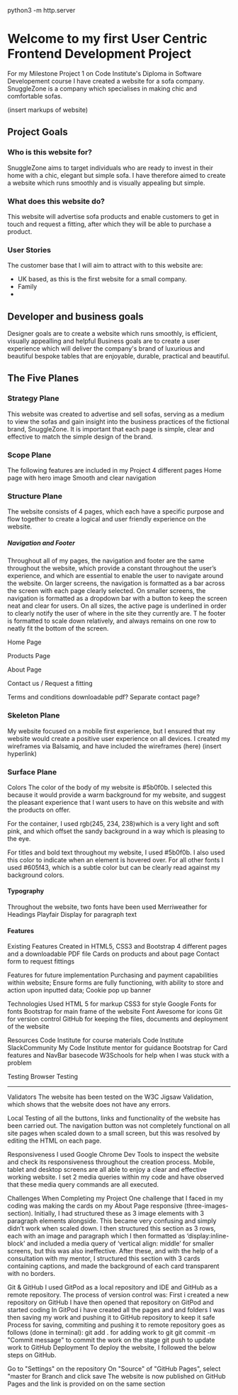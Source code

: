python3 -m http.server
# Welcome to my first User Centric Frontend Development Project

For my Milestone Project 1 on Code Institute's Diploma in Software Developement course I have created a website for a sofa company. SnuggleZone is a company which specialises in making chic and comfortable sofas.

(insert markups of website)

## Project Goals

### Who is this website for?
SnuggleZone aims to target individuals who are ready to invest in their home with a chic, elegant but simple sofa. I have therefore aimed to create a website which runs smoothly and is visually appealing but simple. 

### What does this website do?
This website will advertise sofa products and enable customers to get in touch and request a fitting, after which they will be able to purchase a product.

### User Stories
The customer base that I will aim to attract with to this website are:
* UK based, as this is the first website for a small company.
* Family 
* 

## Developer and business goals
Designer goals are to create a website which runs smoothly, is efficient, visually appealling and helpful
Business goals are to create a user experience which will deliver the company's brand of luxurious and beautiful bespoke tables that are enjoyable, durable, practical and beautiful.

## The Five Planes
### Strategy Plane
This website was created to advertise and sell sofas, serving as a medium to view the sofas and gain insight into the business practices of the fictional brand, SnuggleZone. It is important that each page is simple, clear and effective to match the simple design of the brand. 

### Scope Plane 
The following features are included in my Project
4 different pages
Home page with hero image
Smooth and clear navigation

### Structure Plane

The website consists of 4 pages, which each have a specific purpose and flow together to create a logical and user friendly experience on the website. 

##### Navigation and Footer

Throughout all of my pages, the navigation and footer are the same throughout the website, which provide a constant throughout the user’s experience, and which are essential to enable the user to navigate around the website. On larger screens, the navigation is formatted as a bar across the screen with each page clearly selected. On smaller screens, the navigation is formatted as a dropdown bar with a button to keep the screen neat and clear for users. On all sizes, the active page is underlined in order to clearly notify the user of where in the site they currently are. 
T
he footer is formatted to scale down relatively, and always remains on one row to neatly fit the bottom of the screen. 

Home Page
 
Products Page



About Page



Contact us / Request a fitting


Terms and conditions downloadable pdf? Separate contact page?

### Skeleton Plane
My website focused on a mobile first experience, but I ensured that my website would create a positive user experience on all devices.
I created my wireframes via Balsamiq, and have included the wireframes (here) (insert hyperlink)







### Surface Plane
Colors
The color of the body of my website is #5b0f0b. I selected this because it would provide a warm background for my website, and suggest the pleasant experience that I want users to have on this website and with the products on offer.

For the container, I used rgb(245, 234, 238)which is a very light and soft pink, and which offset the sandy background in a way which is pleasing to the eye. 

For titles and bold text throughout my website, I used #5b0f0b. I also used this color to indicate when an element is hovered over. For all other fonts I used #605f43, which is a subtle color but can be clearly read against my background colors. 

#### Typography
Throughout the website, two fonts have been used
Merriweather for Headings
Playfair Display for paragraph text


#### Features 
Existing Features
Created in HTML5, CSS3 and Bootstrap
4 different pages and a downloadable PDF file
Cards on products and about page
Contact form to request fittings

Features for future implementation
Purchasing and payment capabilities within website;
Ensure forms are fully functioning, with ability to store and action upon inputted data;
Cookie pop up banner

Technologies Used
HTML 5 for markup 
CSS3 for style
Google Fonts for fonts 
Bootstrap for main frame of the website
Font Awesome for icons
Git for version control
GitHub for keeping the files, documents and deployment of the website

Resources
Code Institute for course materials
Code Institute SlackCommunity 
My Code Institute mentor for guidance
Bootstrap for Card features and NavBar basecode
W3Schools for help when I was stuck with a problem 

Testing 
Browser Testing 
****** 

Validators 
The website has been tested on the W3C Jigsaw Validation, which shows that the website does not have any errors. 

Local Testing of all the buttons, links and functionality of the website has been carried out. The navigation button was not completely functional on all site pages when scaled down to a small screen, but this was resolved by editing the HTML on each page. 

Responsiveness 
I used Google Chrome Dev Tools to inspect the website and check its responsiveness throughout the creation process. Mobile, tablet and desktop screens are all able to enjoy a clear and effective working website. I set 2 media queries within my code and have observed that these media query commands are all executed. 

Challenges When Completing my Project
One challenge that I faced in my coding was making the cards on my About Page responsive (three-images-section). Initially, I had structured these as 3 image elements with 3 paragraph elements alongside. This became very confusing and simply didn’t work when scaled down. I then structured this section as 3 rows, each with an image and paragraph which I then formatted as ‘display:inline-block’ and included a media query of ‘vertical align: middle’ for smaller screens, but this was also ineffective. After these, and with the help of a consultation with my mentor, I structured this section with 3 cards containing captions, and made the background of each card transparent with no borders. 


Git & GitHub
I used GitPod as a local repository and IDE and GitHub as a remote repository. The process of version control was:
First i created a new repository on GitHub
I have then opened that repository on GitPod and started coding
In GitPod i have created all the pages and and folders
I was then saving my work and pushing it to GitHub repository to keep it safe
Process for saving, commiting and pushing it to remote repository goes as follows (done in terminal):
git add . for adding work to git
git commit -m "Commit message" to commit the work on the stage
git push to update work to GitHub
Deployment
To deploy the website, I followed the below steps on GitHub.

Go to "Settings" on the repository
On "Source" of "GitHub Pages", select "master for Branch and click save
The website is now published on GitHub Pages and the link is provided on on the same section
